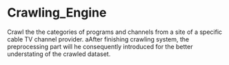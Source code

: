 # Crawling_Engine
Crawl the the categories of programs and channels from a site of a specific cable TV channel provider.
aAfter finishing crawling system, the preprocessing part will he consequently introduced for the better understating of the crawled dataset.
